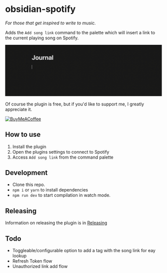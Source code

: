# obsidian-spotify

*For those that get inspired to write to music.*

Adds the `Add song link` command to the palette which will insert a link to the current playing song on Spotify.

![GIF Demo](./obsidian-spotify-demo.gif)

Of course the plugin is free, but if you'd like to support me, I greatly appreciate it.

[<img src="https://cdn.buymeacoffee.com/buttons/v2/default-yellow.png" alt="BuyMeACoffee" width="100">](https://www.buymeacoffee.com/cutaiar)
## How to use

1. Install the plugin
2. Open the plugins settings to connect to Spotify
3. Access `Add song link` from the command palette

## Development

- Clone this repo.
- `npm i` or `yarn` to install dependencies
- `npm run dev` to start compilation in watch mode.

## Releasing

Information on releasing the plugin is in [Releasing](./Releasing.md)

## Todo

- Toggleable/configurable option to add a tag with the song link for eay lookup
- Refresh Token flow
- Unauthorized link add flow
